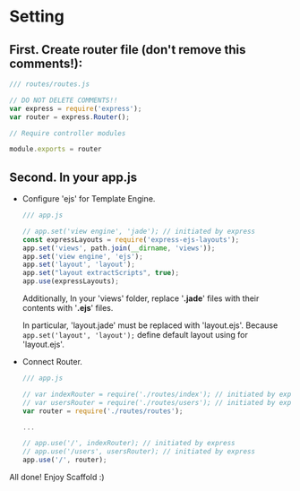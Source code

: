 # Setting

## First. Create router file (don't remove this comments!):
  ```javascript
  /// routes/routes.js

  // DO NOT DELETE COMMENTS!!
  var express = require('express');
  var router = express.Router();

  // Require controller modules

  module.exports = router
  ```

## Second. In your app.js

- Configure 'ejs' for Template Engine.
  ```javascript
  /// app.js
  
  // app.set('view engine', 'jade'); // initiated by express
  const expressLayouts = require('express-ejs-layouts');
  app.set('views', path.join(__dirname, 'views'));
  app.set('view engine', 'ejs');
  app.set('layout', 'layout');
  app.set("layout extractScripts", true);
  app.use(expressLayouts);
  ```
  Additionally, In your 'views' folder, replace '**.jade**' files with their contents with '**.ejs**' files.

  In particular, 'layout.jade' must be replaced with 'layout.ejs'. Because `app.set('layout', 'layout');` define default layout using for 'layout.ejs'.

- Connect Router.
  ```javascript
  /// app.js
  
  // var indexRouter = require('./routes/index'); // initiated by express
  // var usersRouter = require('./routes/users'); // initiated by express
  var router = require('./routes/routes');

  ...

  // app.use('/', indexRouter); // initiated by express
  // app.use('/users', usersRouter); // initiated by express
  app.use('/', router);
  ```

All done! Enjoy Scaffold :)
  